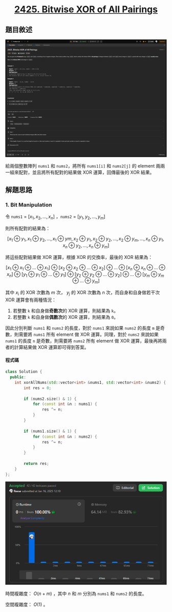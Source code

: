 # <center> [2425. Bitwise XOR of All Pairings](https://leetcode.com/problems/bitwise-xor-of-all-pairings/description/) </center>

## 題目敘述

[![](https://raw.githubusercontent.com/reese60525/ForPicGo/main/ForPicGo/Pictures/202501161423491.png)](https://raw.githubusercontent.com/reese60525/ForPicGo/main/ForPicGo/Pictures/202501161423491.png)

給兩個整數陣列 `nums1` 和 `nums2`，將所有 `nums1[i]` 和 `nums2[j]` 的 element 兩兩一組來配對，並且將所有配對的結果做 XOR 運算，回傳最後的 XOR 結果。

## 解題思路

### 1. Bit Manipulation

令 `nums1` = $[x_1, x_2, ..., x_n]$ ，`nums2` = $[y_1, y_2, ..., y_m]$

則所有配對的結果為：

$$
[x_1 \oplus y_1, x_1 \oplus y_2, ..., x_1 \oplus ym, x_2 \oplus y_1, x_2 \oplus y_2, ..., x_2 \oplus y_m, ..., x_n \oplus y_1, x_n \oplus y_2, ..., x_n \oplus y_m]
$$

將這些配對結果做 XOR 運算，根據 XOR 的交換率，最後的 XOR 結果為：

$$
[x_1 \oplus x_1 \oplus  ... \oplus x_1] \oplus [x_2 \oplus x_2 \oplus  ... \oplus x_2] \oplus ... \oplus [x_n \oplus x_n \oplus  ... \oplus x_n] \oplus [y_1 \oplus y_1 \oplus  ... \oplus y_1] \oplus [y_2 \oplus y_2 \oplus  ... \oplus y_2] \oplus ... \oplus [y_m \oplus y_m \oplus  ... \oplus y_m]
$$

其中 $x_i$ 的 XOR 次數為 $m$ 次， $y_j$ 的 XOR 次數為 $n$ 次，而自身和自身做若干次 XOR 運算會有兩種情況：

1. 若整數 `k` 和自身做**奇數次**的 XOR 運算，則結果為 `k`。
2. 若整數 `k` 和自身做**偶數次**的 XOR 運算，則結果為 `0`。

因此分別判斷 `nums1` 和 `nums2` 的長度，對於 `nums1` 來說如果 `nums2` 的長度 `m` 是奇數，則需要將 `nums1` 所有 element 做 XOR 運算。同理，對於 `nums2` 來說如果 `nums1` 的長度 `n` 是奇數，則需要將 `nums2` 所有 element 做 XOR 運算，最後再將兩者的計算結果做 XOR 運算即可得到答案。

#### 程式碼

```cpp {.line-numbers}
class Solution {
  public:
    int xorAllNums(std::vector<int> &nums1, std::vector<int> &nums2) {
        int res = 0;

        if (nums2.size() & 1) {
            for (const int &n : nums1) {
                res ^= n;
            }
        }

        if (nums1.size() & 1) {
            for (const int &n : nums2) {
                res ^= n;
            }
        }

        return res;
    }
};
```

[![](https://raw.githubusercontent.com/reese60525/ForPicGo/main/ForPicGo/Pictures/202501161450459.png)](https://raw.githubusercontent.com/reese60525/ForPicGo/main/ForPicGo/Pictures/202501161450459.png)

時間複雜度： $O(n + m)$ ，其中 $n$ 和 $m$ 分別為 `nums1` 和 `nums2` 的長度。

空間複雜度： $O(1)$ 。
